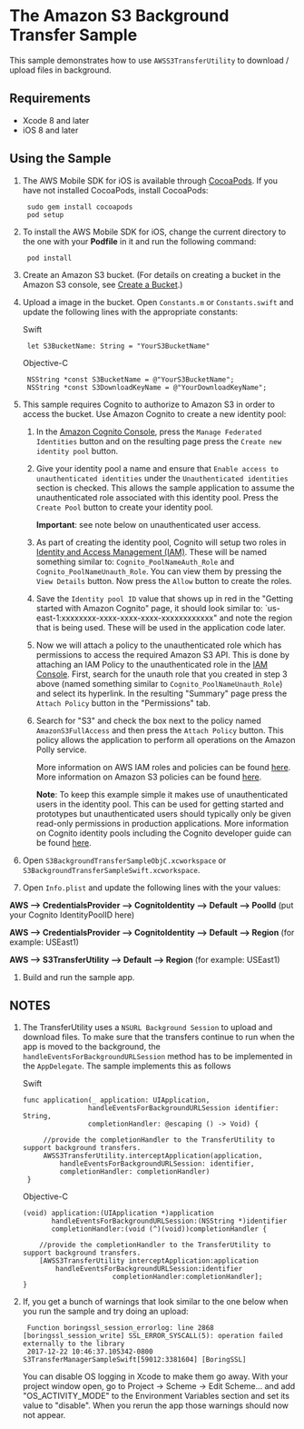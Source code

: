 # The Amazon S3 Background Transfer Sample

This sample demonstrates how to use `AWSS3TransferUtility` to download / upload files in background.

## Requirements

* Xcode 8 and later
* iOS 8 and later

## Using the Sample

1. The AWS Mobile SDK for iOS is available through [CocoaPods](http://cocoapods.org). If you have not installed CocoaPods, install CocoaPods:

		sudo gem install cocoapods
		pod setup

1. To install the AWS Mobile SDK for iOS, change the current directory to the one with your **Podfile** in it and run the following command:

		pod install

1. Create an Amazon S3 bucket. (For details on creating a bucket in the Amazon S3 console, see [Create a Bucket](http://docs.aws.amazon.com/AmazonS3/latest/gsg/CreatingABucket.html).)

1. Upload a image in the bucket. Open `Constants.m` or `Constants.swift` and update the following lines with the appropriate constants:

	Swift

        let S3BucketName: String = "YourS3BucketName"

	Objective-C

        NSString *const S3BucketName = @"YourS3BucketName";
        NSString *const S3DownloadKeyName = @"YourDownloadKeyName";
		
1. This sample requires Cognito to authorize to Amazon S3 in order to access the bucket.  Use Amazon Cognito to create a new identity pool:
	1. In the [Amazon Cognito Console](https://console.aws.amazon.com/cognito/), press the `Manage Federated Identities` button and on the resulting page press the `Create new identity pool` button.
	1. Give your identity pool a name and ensure that `Enable access to unauthenticated identities` under the `Unauthenticated identities` section is checked.  This allows the sample application to assume the unauthenticated role associated with this identity pool.  Press the `Create Pool` button to create your identity pool.

		**Important**: see note below on unauthenticated user access.

	1. As part of creating the identity pool, Cognito will setup two roles in [Identity and Access Management (IAM)](https://console.aws.amazon.com/iam/home#roles).  These will be named something similar to: `Cognito_PoolNameAuth_Role` and `Cognito_PoolNameUnauth_Role`.  You can view them by pressing the `View Details` button.  Now press the `Allow` button to create the roles.
	1. Save the `Identity pool ID` value that shows up in red in the "Getting started with Amazon Cognito" page, it should look similar to: `us-east-1:xxxxxxxx-xxxx-xxxx-xxxx-xxxxxxxxxxxx" and note the region that is being used.  These will be used in the application code later.
	1. Now we will attach a policy to the unauthenticated role which has permissions to access the required Amazon S3 API.  This is done by attaching an IAM Policy to the unauthenticated role in the [IAM Console](https://console.aws.amazon.com/iam/home#roles).  First, search for the unauth role that you created in step 3 above (named something similar to `Cognito_PoolNameUnauth_Role`) and select its hyperlink.  In the resulting "Summary" page press the `Attach Policy` button in the "Permissions" tab.
	1. Search for "S3" and check the box next to the policy named `AmazonS3FullAccess` and then press the `Attach Policy` button.  This policy allows the application to perform all operations on the Amazon Polly service.

		More information on AWS IAM roles and policies can be found [here](http://docs.aws.amazon.com/IAM/latest/UserGuide/access_policies_manage.html).  More information on Amazon S3 policies can be found [here](http://docs.aws.amazon.com/AmazonS3/latest/dev/using-iam-policies.html).

		**Note**: To keep this example simple it makes use of unauthenticated users in the identity pool.  This can be used for getting started and prototypes but unauthenticated users should typically only be given read-only permissions in production applications.  More information on Cognito identity pools including the Cognito developer guide can be found [here](http://aws.amazon.com/cognito/).

1. Open `S3BackgroundTransferSampleObjC.xcworkspace` or `S3BackgroundTransferSampleSwift.xcworkspace`.

1. Open `Info.plist` and update the following lines with the your values:

**AWS --> CredentialsProvider --> CognitoIdentity --> Default --> PoolId** (put your Cognito IdentityPoolID here)

**AWS --> CredentialsProvider --> CognitoIdentity --> Default --> Region** (for example: USEast1)

**AWS --> S3TransferUtility --> Default --> Region** (for example: USEast1)

1. Build and run the sample app.

## NOTES

1. The TransferUtility uses a `NSURL Background Session` to upload and download files. To make sure that the transfers continue to run when the app is moved to the background, the `handleEventsForBackgroundURLSession` method has to be implemented in the `AppDelegate`.  The sample implements this as follows

	Swift

       func application(_ application: UIApplication, 
                       handleEventsForBackgroundURLSession identifier: String, 
                       completionHandler: @escaping () -> Void) {
        
            //provide the completionHandler to the TransferUtility to support background transfers.
            AWSS3TransferUtility.interceptApplication(application, 
                handleEventsForBackgroundURLSession: identifier, 
                completionHandler: completionHandler)
        }

	Objective-C

       (void) application:(UIApplication *)application 
              handleEventsForBackgroundURLSession:(NSString *)identifier 
              completionHandler:(void (^)(void))completionHandler {

           //provide the completionHandler to the TransferUtility to support background transfers.
           [AWSS3TransferUtility interceptApplication:application
               handleEventsForBackgroundURLSession:identifier
                             completionHandler:completionHandler];
       }	

1. If, you get a bunch of warnings that look similar to the one below when you run the sample and try doing an upload:

		Function boringssl_session_errorlog: line 2868 [boringssl_session_write] SSL_ERROR_SYSCALL(5): operation failed externally to the library
		2017-12-22 10:46:37.105342-0800 S3TransferManagerSampleSwift[59012:3381604] [BoringSSL]

	You can disable OS logging in Xcode to make them go away.  With your project window open, go to Project -> Scheme -> Edit Scheme... and add "OS_ACTIVITY_MODE" to the Environment Variables section and set its value to "disable".  When you rerun the app those warnings should now not appear.
